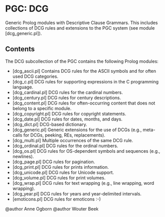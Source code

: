 # PGC: DCG

Generic Prolog modules with Descriptive Clause Grammars.
This includes collections of DCG rules and extensions to the PGC system
(see module [dcg_generic.pl]).

## Contents

The DCG subcollection of the PGC contains the following Prolog modules:
  * [dcg_ascii.pl] Contains DCG rules for the ASCII symbols and for
    often used DCG categories.
  * [dcg_c.pl] DCG rules for supporting expressions
    in the C programming language.
  * [dcg_cardinal.pl] DCG rules for the cardinal numbers.
  * [dcg_century.pl] DCG rules for century descriptions.
  * [dcg_content.pl] DCG rules for often-occurring content that does
    not belong to a specific module.
  * [dcg_copyright.pl] DCG rules for copyright statements.
  * [dcg_date.pl] DCG rules for dates, months, and days.
  * [dcg_dict.pl] DCG-based dictionary.
  * [dcg_generic.pl] Generic extensions for the use of DCGs
    (e.g., meta-calls for DCGs, peeking, REs, replacements).
  * [dcg_multi.pl] Multiple occurrences of the same DCG rule.
  * [dcg_ordinal.pl] DCG rules for the ordinal numbers.
  * [dcg_os.pl] DCG rules for OS-dependent symbols and sequences
    (e.g., newlines).
  * [dcg_page.pl] DCG rules for pagination.
  * [dcg_print.pl] DCG rules for prints information.
  * [dcg_unicode.pl] DCG rules for Unicode support.
  * [dcg_volume.pl] DCG rules for print volumes.
  * [dcg_wrap.pl] DCG rules for text wrapping
    (e.g., line wrapping, word wrapping).
  * [dcg_year.pl] DCG rules for years and year-delimited intervals.
  * [emoticons.pl] DCG rules for emoticons :-)

@author Anne Ogborn
@author Wouter Beek
